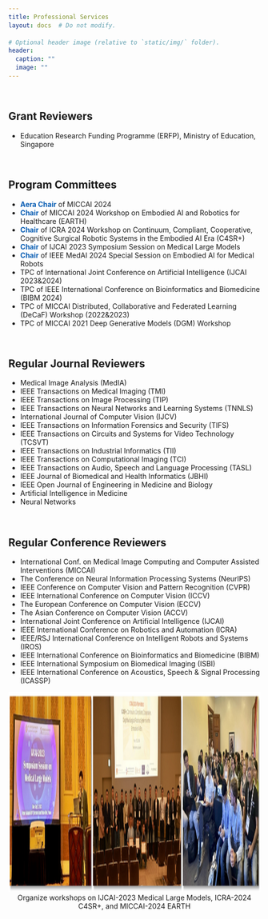 ```yaml
---
title: Professional Services
layout: docs  # Do not modify.

# Optional header image (relative to `static/img/` folder).
header:
  caption: ""
  image: ""
---
```


<br>
<h2><b>Grant Reviewers </b></h2>
<ul>
<li>Education Research Funding Programme (ERFP), Ministry of Education, Singapore</li>
</ul>

<br>
<h2><b>Program Committees </b></h2>
<ul>
<li><span2><b>Aera Chair</b></span2> of MICCAI 2024</li>
<li><span2><b>Chair</b></span2> of MICCAI 2024 Workshop on Embodied AI and Robotics for Healthcare (EARTH)</li> 
<li><span2><b>Chair</b></span2> of ICRA 2024 Workshop on Continuum, Compliant, Cooperative, Cognitive Surgical Robotic Systems in the Embodied AI Era (C4SR+)</li> 
<li><span2><b>Chair</b></span2> of IJCAI 2023 Symposium Session on Medical Large Models</li> 
<li><span2><b>Chair</b></span2> of IEEE MedAI 2024 Special Session on Embodied AI for Medical Robots</li> 
<li>TPC of International Joint Conference on Artificial Intelligence (IJCAI 2023&2024)</li> 
<li>TPC of IEEE International Conference on Bioinformatics and Biomedicine (BIBM 2024)</li> 
<li>TPC of MICCAI Distributed, Collaborative and Federated Learning (DeCaF) Workshop (2022&2023)</li>
<li>TPC of MICCAI 2021 Deep Generative Models (DGM) Workshop</li> 
</ul>

<br>
<h2><b>Regular Journal Reviewers </b></h2>
<ul>
<li>Medical Image Analysis (MedIA)</li> 
<li>IEEE Transactions on Medical Imaging (TMI)</li>
<li>IEEE Transactions on Image Processing (TIP)</li> 
<li>IEEE Transactions on Neural Networks and Learning Systems (TNNLS)</li>
<li>International Journal of Computer Vision (IJCV)</li> 
<li>IEEE Transactions on Information Forensics and Security (TIFS)</li> 
<li>IEEE Transactions on Circuits and Systems for Video Technology (TCSVT)</li> 
<li>IEEE Transactions on Industrial Informatics (TII)</li> 
<li>IEEE Transactions on Computational Imaging (TCI)</li> 
<li>IEEE Transactions on Audio, Speech and Language Processing (TASL)</li> 
<li>IEEE Journal of Biomedical and Health Informatics (JBHI)</li> 
<li>IEEE Open Journal of Engineering in Medicine and Biology</li> 
<li>Artificial Intelligence in Medicine</li> 
<li>Neural Networks</li>
</ul>

<br>
<h2><b>Regular Conference Reviewers </b></h2>
<ul>
<li>International Conf. on Medical Image Computing and Computer Assisted Interventions (MICCAI)</li>
<li>The Conference on Neural Information Processing Systems (NeurIPS)</li>
<li>IEEE Conference on Computer Vision and Pattern Recognition (CVPR)</li>   
<li>IEEE International Conference on Computer Vision (ICCV)</li> 
<li>The European Conference on Computer Vision (ECCV)</li> 
<li>The Asian Conference on Computer Vision (ACCV)</li> 
<li>International Joint Conference on Artificial Intelligence (IJCAI)</li>
<li>IEEE International Conference on Robotics and Automation (ICRA)</li> 
<li>IEEE/RSJ International Conference on Intelligent Robots and Systems (IROS)</li> 
<li>IEEE International Conference on Bioinformatics and Biomedicine (BIBM)</li> 
<li>IEEE International Symposium on Biomedical Imaging (ISBI)</li> 
<li>IEEE International Conference on Acoustics, Speech & Signal Processing (ICASSP)</li>  
</ul>


<div style="margin: 0 auto; text-align: center; overflow: hidden;"> 
    <img src="workshop.jpg" width="1200px" height="400px">
   Organize workshops on IJCAI-2023 Medical Large Models, ICRA-2024 C4SR+, and MICCAI-2024 EARTH
</div>



<style>
span2 {
color: #085DB3;
 }
</style>









